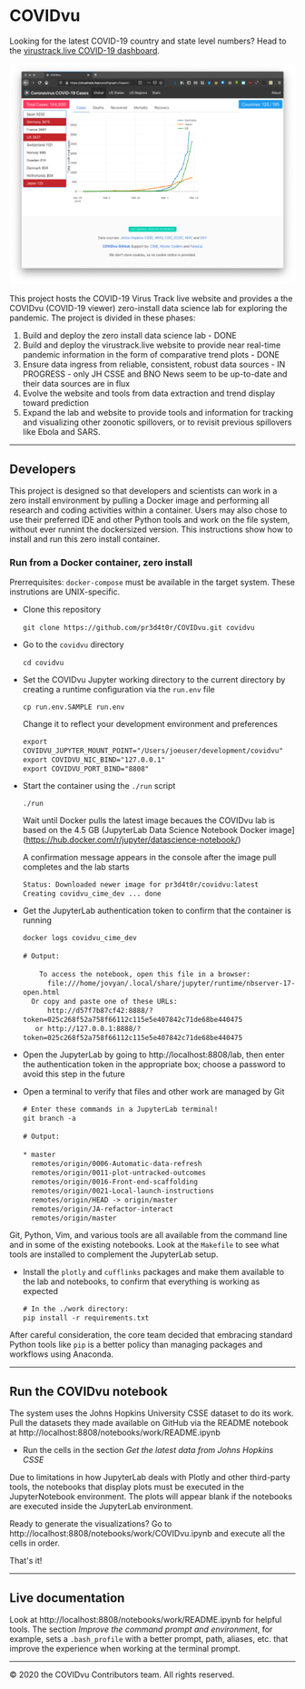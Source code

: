 # COVIDvu

Looking for the latest COVID-19 country and state level numbers?  Head to the
[virustrack.live COVID-19 dashboard](https://virustrack.live).

<img src='./resources/website-00.png'>

This project hosts the COVID-19 Virus Track live website and provides a
the COVIDvu (COVID-19 viewer) zero-install data science lab for exploring the
pandemic.  The project is divided in these phases:

1. Build and deploy the zero install data science lab - DONE
1. Build and deploy the virustrack.live website to provide near real-time
   pandemic information in the form of comparative trend plots - DONE
1. Ensure data ingress from reliable, consistent, robust data sources - IN 
   PROGRESS - only JH CSSE and BNO News seem to be up-to-date and their data
   sources are in flux
1. Evolve the website and tools from data extraction and trend display toward
   prediction
1. Expand the lab and website to provide tools and information for tracking
   and visualizing other zoonotic spillovers, or to revisit previous spillovers
   like Ebola and SARS.


---
## Developers

This project is designed so that developers and scientists can work in a
zero install environment by pulling a Docker image and performing all research
and coding activities within a container.  Users may also chose to use their 
preferred IDE and other Python tools and work on the file system, without ever
runnint the dockersized version.  This instructions show how to install and run
this zero install container.


### Run from a Docker container, zero install

Prerrequisites:  `docker-compose` must be available in the target system.  These
instrutions are UNIX-specific.

- Clone this repository

  `git clone https://github.com/pr3d4t0r/COVIDvu.git covidvu`

- Go to the `covidvu` directory

  `cd covidvu`

- Set the COVIDvu Jupyter working directory to the current directory by creating
  a runtime configuration via the `run.env` file

  ```
  cp run.env.SAMPLE run.env
  ```

  Change it to reflect your development environment and preferences

  ```
  export COVIDVU_JUPYTER_MOUNT_POINT="/Users/joeuser/development/covidvu"
  export COVIDVU_NIC_BIND="127.0.0.1"
  export COVIDVU_PORT_BIND="8808"

  ```

- Start the container using the `./run` script

  ```
  ./run
  ```

  Wait until Docker pulls the latest image becaues the COVIDvu lab is based on
  the 4.5 GB (JupyterLab Data Science Notebook Docker image](https://hub.docker.com/r/jupyter/datascience-notebook/)

  A confirmation message appears in the console after the image pull completes
  and the lab starts

  ```
  Status: Downloaded newer image for pr3d4t0r/covidvu:latest
  Creating covidvu_cime_dev ... done
  ```

- Get the JupyterLab authentication token to confirm that the container is
  running

  ```
  docker logs covidvu_cime_dev

  # Output:

      To access the notebook, open this file in a browser:
        file:///home/jovyan/.local/share/jupyter/runtime/nbserver-17-open.html
    Or copy and paste one of these URLs:
        http://d57f7b87cf42:8888/?token=025c268f52a758f66112c115e5e407842c71de68be440475
     or http://127.0.0.1:8888/?token=025c268f52a758f66112c115e5e407842c71de68be440475

  ```

- Open the JupyterLab by going to http://localhost:8808/lab, then enter the
  authentication token in the appropriate box; choose a password to avoid this
  step in the future


- Open a terminal to verify that files and other work are managed by Git

  ```
  # Enter these commands in a JupyterLab terminal!
  git branch -a

  # Output: 

  * master
    remotes/origin/0006-Automatic-data-refresh
    remotes/origin/0011-plot-untracked-outcomes
    remotes/origin/0016-Front-end-scaffolding
    remotes/origin/0021-Local-launch-instructions
    remotes/origin/HEAD -> origin/master
    remotes/origin/JA-refactor-interact
    remotes/origin/master
  ```

Git, Python, Vim, and various tools are all available from the command line and
in some of the existing notebooks.  Look at the `Makefile` to see what tools are
installed to complement the JupyterLab setup.

- Install the `plotly` and `cufflinks` packages and make them available to the
  lab and notebooks, to confirm that everything is working as expected

  ```
  # In the ./work directory:
  pip install -r requirements.txt
  ```

After careful consideration, the core team decided that embracing standard
Python tools like `pip` is a better policy than managing packages and workflows
using Anaconda.


---
## Run the COVIDvu notebook

The system uses the Johns Hopkins University CSSE dataset to do its work.
Pull the datasets they made available on GitHub via the README notebook at
http://localhost:8808/notebooks/work/README.ipynb

- Run the cells in the section _Get the latest data from Johns Hopkins CSSE_

Due to limitations in how JupyterLab deals with Plotly and other third-party
tools, the notebooks that display plots must be executed in the JupyterNotebook
environment.  The plots will appear blank if the notebooks are executed inside
the JupyterLab environment.

Ready to generate the visualizations?  Go to http://localhost:8808/notebooks/work/COVIDvu.ipynb
and execute all the cells in order.

That's it!


---
## Live documentation

Look at http://localhost:8808/notebooks/work/README.ipynb for helpful tools.
The section _Improve the command prompt and environment_, for example, sets a
`.bash_profile` with a better prompt, path, aliases, etc. that improve the 
experience when working at the terminal prompt.


---
&#169; 2020 the COVIDvu Contributors team.  All rights reserved.

